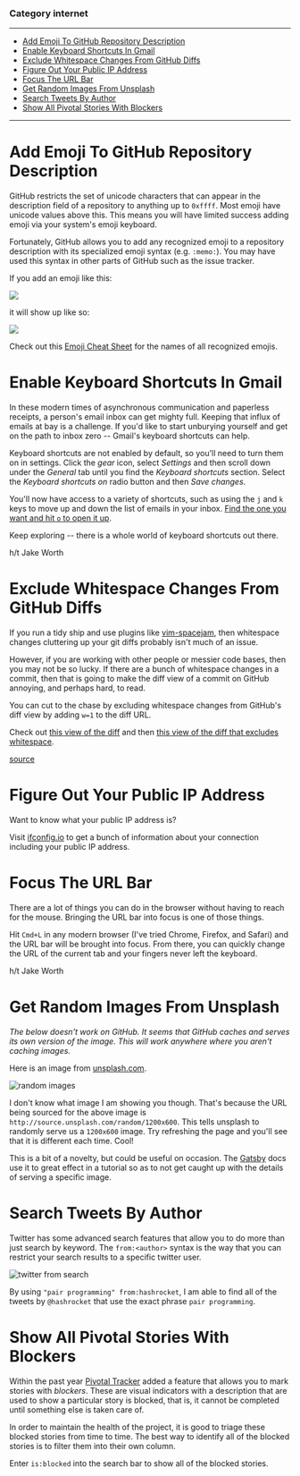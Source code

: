 ### Category internet

---

 - [Add Emoji To GitHub Repository Description](#add-emoji-to-github-repository-description)
 - [Enable Keyboard Shortcuts In Gmail](#enable-keyboard-shortcuts-in-gmail)
 - [Exclude Whitespace Changes From GitHub Diffs](#exclude-whitespace-changes-from-github-diffs)
 - [Figure Out Your Public IP Address](#figure-out-your-public-ip-address)
 - [Focus The URL Bar](#focus-the-url-bar)
 - [Get Random Images From Unsplash](#get-random-images-from-unsplash)
 - [Search Tweets By Author](#search-tweets-by-author)
 - [Show All Pivotal Stories With Blockers](#show-all-pivotal-stories-with-blockers)

---

# Add Emoji To GitHub Repository Description

GitHub restricts the set of unicode characters that can appear in the
description field of a repository to anything up to `0xffff`. Most emoji
have unicode values above this. This means you will have limited success
adding emoji via your system's emoji keyboard.

Fortunately, GitHub allows you to add any recognized emoji to a repository
description with its specialized emoji syntax (e.g. `:memo:`). You may have
used this syntax in other parts of GitHub such as the issue tracker.

If you add an emoji like this:

![](http://i.imgur.com/Tty7Cl2.png)

it will show up like so:

![](http://i.imgur.com/yxRwmkW.png)

Check out this [Emoji Cheat Sheet](http://www.emoji-cheat-sheet.com/) for
the names of all recognized emojis.

# Enable Keyboard Shortcuts In Gmail

In these modern times of asynchronous communication and paperless receipts,
a person's email inbox can get mighty full. Keeping that influx of emails at
bay is a challenge. If you'd like to start unburying yourself and get on the
path to inbox zero -- Gmail's keyboard shortcuts can help.

Keyboard shortcuts are not enabled by default, so you'll need to turn them
on in settings. Click the _gear_ icon, select _Settings_ and then scroll
down under the _General_ tab until you find the _Keyboard shortcuts_
section. Select the _Keyboard shortcuts on_ radio button and then _Save
changes_.

You'll now have access to a variety of shortcuts, such as using the `j` and
`k` keys to move up and down the list of emails in your inbox. [Find the one
you want and hit `o` to open it
up](https://til.hashrocket.com/posts/41grpsmqzu-gmail-o-).

Keep exploring -- there is a whole world of keyboard shortcuts out there.

h/t Jake Worth

# Exclude Whitespace Changes From GitHub Diffs

If you run a tidy ship and use plugins like
[vim-spacejam](https://github.com/rondale-sc/vim-spacejam), then whitespace
changes cluttering up your git diffs probably isn't much of an issue.

However, if you are working with other people or messier code bases, then
you may not be so lucky. If there are a bunch of whitespace changes in a
commit, then that is going to make the diff view of a commit on GitHub
annoying, and perhaps hard, to read.

You can cut to the chase by excluding whitespace changes from GitHub's diff
view by adding `w=1` to the diff URL.

Check out [this view of the
diff](https://github.com/jbranchaud/dotfiles/commit/fad58dfda91e61972b3c28e7e967bb631140e71e)
and then [this view of the diff that excludes
whitespace](https://github.com/jbranchaud/dotfiles/commit/fad58dfda91e61972b3c28e7e967bb631140e71e?w=1).

[source](https://twitter.com/ablwr/status/789141645098938368)

# Figure Out Your Public IP Address

Want to know what your public IP address is?

Visit [ifconfig.io](http://ifconfig.io/) to get a bunch of information about
your connection including your public IP address.

# Focus The URL Bar

There are a lot of things you can do in the browser without having to reach
for the mouse. Bringing the URL bar into focus is one of those things.

Hit `Cmd+L` in any modern browser (I've tried Chrome, Firefox, and Safari)
and the URL bar will be brought into focus. From there, you can quickly
change the URL of the current tab and your fingers never left the keyboard.

h/t Jake Worth

# Get Random Images From Unsplash

_The below doesn't work on GitHub. It seems that GitHub caches and serves
its own version of the image. This will work anywhere where you aren't
caching images._

Here is an image from [unsplash.com](https://unsplash.com).

![random images](http://source.unsplash.com/random/1200x600)

I don't know what image I am showing you though. That's because the URL
being sourced for the above image is
`http://source.unsplash.com/random/1200x600`. This tells unsplash to
randomly serve us a `1200x600` image. Try refreshing the page and you'll see
that it is different each time. Cool!

This is a bit of a novelty, but could be useful on occasion. The
[Gatsby](https://www.gatsbyjs.org/) docs use it to great effect in a
tutorial so as to not get caught up with the details of serving a specific
image.

# Search Tweets By Author

Twitter has some advanced search features that allow you to do more than
just search by keyword. The `from:<author>` syntax is the way that you can
restrict your search results to a specific twitter user.

![twitter from search](http://i.imgur.com/yWi9JB7.png)

By using `"pair programming" from:hashrocket`, I am able to find all of the
tweets by `@hashrocket` that use the exact phrase `pair programming`.

# Show All Pivotal Stories With Blockers

Within the past year [Pivotal Tracker](https://www.pivotaltracker.com) added
a feature that allows you to mark stories with _blockers_. These are visual
indicators with a description that are used to show a particular story is
blocked, that is, it cannot be completed until something else is taken care
of.

In order to maintain the health of the project, it is good to triage these
blocked stories from time to time. The best way to identify all of the
blocked stories is to filter them into their own column.

Enter `is:blocked` into the search bar to show all of the blocked stories.

